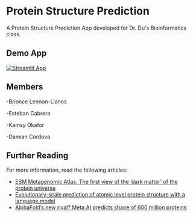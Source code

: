 # Protein Structure Prediction

A Protein Structure Prediction App developed for Dr. Du's Bioinformatics class.

## Demo App

[![Streamlit App](https://img.shields.io/badge/Streamlit-FF4B4B?style=for-the-badge&logo=Streamlit&logoColor=white)](https://Testing.streamlit.app/)

## Members

-Brionce Lennon-Llanos

-Esteban Cabrera

-Kamsy Okafor

-Damian Cordova

## Further Reading
For more information, read the following articles:
- [ESM Metagenomic Atlas: The first view of the ‘dark matter’ of the protein universe](https://ai.facebook.com/blog/protein-folding-esmfold-metagenomics/)
- [Evolutionary-scale prediction of atomic level protein structure with a language model](https://www.biorxiv.org/content/10.1101/2022.07.20.500902v2)
- [AlphaFold’s new rival? Meta AI predicts shape of 600 million proteins](https://www.nature.com/articles/d41586-022-03539-1)
